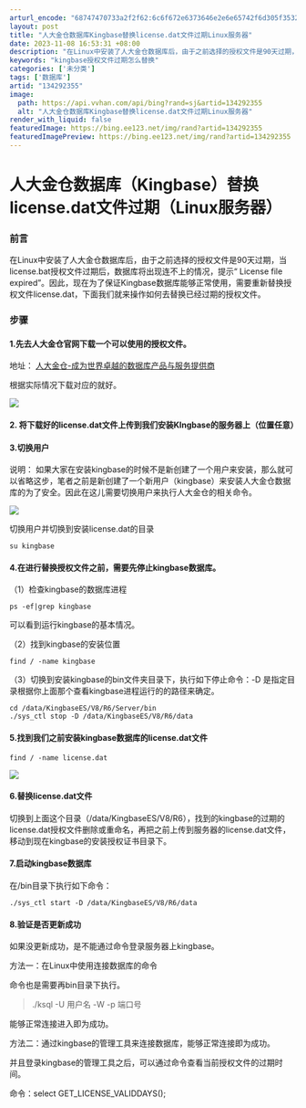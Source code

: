 ```yaml
---
arturl_encode: "68747470733a2f2f62:6c6f672e6373646e2e6e65742f6d305f35323938353038372f:61727469636c652f64657461696c732f313334323932333535"
layout: post
title: "人大金仓数据库Kingbase替换license.dat文件过期Linux服务器"
date: 2023-11-08 16:53:31 +08:00
description: "在Linux中安装了人大金仓数据库后，由于之前选择的授权文件是90天过期，当license.bat授"
keywords: "kingbase授权文件过期怎么替换"
categories: ['未分类']
tags: ['数据库']
artid: "134292355"
image:
  path: https://api.vvhan.com/api/bing?rand=sj&artid=134292355
  alt: "人大金仓数据库Kingbase替换license.dat文件过期Linux服务器"
render_with_liquid: false
featuredImage: https://bing.ee123.net/img/rand?artid=134292355
featuredImagePreview: https://bing.ee123.net/img/rand?artid=134292355
---
```


# 人大金仓数据库（Kingbase）替换license.dat文件过期（Linux服务器）

### 前言

在Linux中安装了人大金仓数据库后，由于之前选择的授权文件是90天过期，当license.bat授权文件过期后，数据库将出现连不上的情况，提示“ License file expired”。因此，现在为了保证Kingbase数据库能够正常使用，需要重新替换授权文件license.dat，下面我们就来操作如何去替换已经过期的授权文件。

### 步骤

#### 1.先去人大金仓官网下载一个可以使用的授权文件。

地址：
[人大金仓-成为世界卓越的数据库产品与服务提供商](https://www.kingbase.com.cn/xzzx/index.htm "人大金仓-成为世界卓越的数据库产品与服务提供商")

根据实际情况下载对应的就好。

![](https://i-blog.csdnimg.cn/blog_migrate/0cfba8d0e54211929253691fca82b7ca.png)

#### 2. 将下载好的license.dat文件上传到我们安装KIngbase的服务器上（位置任意）

#### 3.切换用户

说明：
如果大家在安装kingbase的时候不是新创建了一个用户来安装，那么就可以省略这步，笔者之前是新创建了一个新用户（kingbase）来安装人大金仓数据库的为了安全。因此在这儿需要切换用户来执行人大金仓的相关命令。

![](https://i-blog.csdnimg.cn/blog_migrate/c9cf9fba6fe78b78800259a7d77d3e47.png)

切换用户并切换到安装license.dat的目录

```
su kingbase
```

#### 4.在进行替换授权文件之前，需要先停止kingbase数据库。

（1）检查kingbase的数据库进程

```
ps -ef|grep kingbase

```

可以看到运行kingbase的基本情况。

（2）找到kingbase的安装位置

```
find / -name kingbase
```

（3）切换到安装kingbase的bin文件夹目录下，执行如下停止命令：-D 是指定目录根据你上面那个查看kingbase进程运行的的路径来确定。

```
cd /data/KingbaseES/V8/R6/Server/bin
./sys_ctl stop -D /data/KingbaseES/V8/R6/data

```

#### 5.找到我们之前安装kingbase数据库的license.dat文件

```
find / -name license.dat
```

![](https://i-blog.csdnimg.cn/blog_migrate/ba6331e38035d0c7384e3c50f40ff0e8.png)

#### 6.替换license.dat文件

切换到上面这个目录（/data/KingbaseES/V8/R6），找到的kingbase的过期的license.dat授权文件删除或重命名，再把之前上传到服务器的license.dat文件，移动到现在kingbase的安装授权证书目录下。

#### 7.启动kingbase数据库

在/bin目录下执行如下命令：

```
./sys_ctl start -D /data/KingbaseES/V8/R6/data
```

#### 8.验证是否更新成功

如果没更新成功，是不能通过命令登录服务器上kingbase。

方法一：在Linux中使用连接数据库的命令

命令也是需要再bin目录下执行。

> ./ksql -U 用户名 -W -p 端口号

能够正常连接进入即为成功。

方法二：通过kingbase的管理工具来连接数据库，能够正常连接即为成功。

并且登录kingbase的管理工具之后，可以通过命令查看当前授权文件的过期时间。

命令：select GET\_LICENSE\_VALIDDAYS();